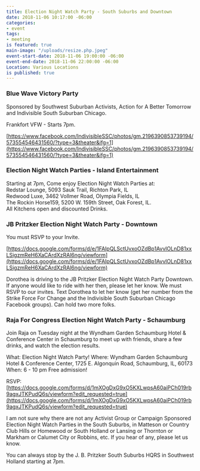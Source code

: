 ```yaml
---
title: Election Night Watch Party - South Suburbs and Downtown
date: 2018-11-06 10:17:00 -06:00
categories:
- event
tags:
- meeting
is featured: true
main-image: "/uploads/resize.php.jpeg"
event-start-date: 2018-11-06 19:00:00 -06:00
event-end-date: 2018-11-06 22:00:00 -06:00
Location: Various Locations
is published: true
---
```


### Blue Wave Victory Party
Sponsored by 
Southwest Suburban Activists, 
Action for A Better Tomorrow and 
Indivisible South Suburban Chicago. 

Frankfort VFW - Starts 7pm. 

[https://www.facebook.com/IndivisibleSSC/photos/gm.2196390853739194/573554546431560/?type=3&theater&ifg=1](https://www.facebook.com/IndivisibleSSC/photos/gm.2196390853739194/573554546431560/?type=3&theater&ifg=1)

### Election Night Watch Parties - Island Entertainment  
Starting at 7pm, Come enjoy Election Night Watch Parties at:  
Redstar Lounge, 5093 Sauk Trail, Richton Park, IL  
Redwood Luxe, 3462 Vollmer Road, Olympia Fields, IL  
The Rockin Horse159, 5200 W. 159th Street, Oak Forest, IL.  
All Kitchens open and discounted Drinks.  

### JB Pritzker Election Night Watch Party - Downtown 
You must RSVP to your Invite.  

[https://docs.google.com/forms/d/e/1FAIpQLSctUvxoOZdBp1AvvlOLnD81xxLSigzmReH6XaCArdXzRAl6ng/viewform](https://docs.google.com/forms/d/e/1FAIpQLSctUvxoOZdBp1AvvlOLnD81xxLSigzmReH6XaCArdXzRAl6ng/viewform)

Dorothea is driving to the JB Pritzker Election Night Watch Party Downtown. If anyone would like to ride with her then, please let her know. We must RSVP to our invites. Text Dorothea to let her know (get her number from the Strike Force For Change and the Indivisible South Suburban Chicago Facebook groups). Can hold two more folks. 

### Raja For Congress Election Night Watch Party - Schaumburg 
Join Raja on Tuesday night at the Wyndham Garden Schaumburg Hotel & Conference Center in Schaumburg to meet up with friends, share a few drinks, and watch the election results. 

What: Election Night Watch Party! 
Where: Wyndham Garden Schaumburg Hotel & Conference Center, 1725 E. Algonquin Road, Schaumburg, IL, 60173 
When: 6 - 10 pm 
Free admission!

RSVP:  [https://docs.google.com/forms/d/1mXOgDxG9xO5KXLwpsA60aiPCh019rb9agxJTKPudQ6s/viewform?edit_requested=true](https://docs.google.com/forms/d/1mXOgDxG9xO5KXLwpsA60aiPCh019rb9agxJTKPudQ6s/viewform?edit_requested=true)  

I am not sure why there are not any Activist Group or Campaign Sponsored Election Night Watch Parties in the South Suburbs, in Matteson or Country Club Hills or Homewood or South Holland or Lansing or Thornton or Markham or Calumet City or Robbins, etc. If you hear of any, please let us know. 

You can always stop by the J. B. Pritzker South Suburbs HQRS in Southwest Holland starting at 7pm. 